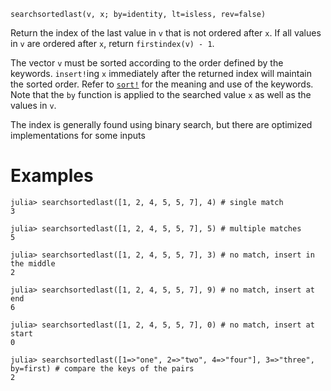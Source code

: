 ```
searchsortedlast(v, x; by=identity, lt=isless, rev=false)
```

Return the index of the last value in `v` that is not ordered after `x`. If all values in `v` are ordered after `x`, return `firstindex(v) - 1`.

The vector `v` must be sorted according to the order defined by the keywords. `insert!`ing `x` immediately after the returned index will maintain the sorted order. Refer to [`sort!`](@ref) for the meaning and use of the keywords. Note that the `by` function is applied to the searched value `x` as well as the values in `v`.

The index is generally found using binary search, but there are optimized implementations for some inputs

# Examples

```jldoctest
julia> searchsortedlast([1, 2, 4, 5, 5, 7], 4) # single match
3

julia> searchsortedlast([1, 2, 4, 5, 5, 7], 5) # multiple matches
5

julia> searchsortedlast([1, 2, 4, 5, 5, 7], 3) # no match, insert in the middle
2

julia> searchsortedlast([1, 2, 4, 5, 5, 7], 9) # no match, insert at end
6

julia> searchsortedlast([1, 2, 4, 5, 5, 7], 0) # no match, insert at start
0

julia> searchsortedlast([1=>"one", 2=>"two", 4=>"four"], 3=>"three", by=first) # compare the keys of the pairs
2
```
